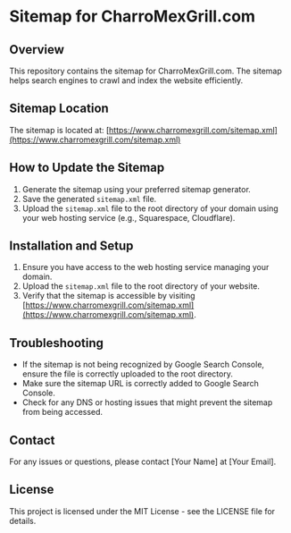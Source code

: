 # Sitemap for CharroMexGrill.com

## Overview
This repository contains the sitemap for CharroMexGrill.com. The sitemap helps search engines to crawl and index the website efficiently.

## Sitemap Location
The sitemap is located at: [https://www.charromexgrill.com/sitemap.xml](https://www.charromexgrill.com/sitemap.xml)

## How to Update the Sitemap
1. Generate the sitemap using your preferred sitemap generator.
2. Save the generated `sitemap.xml` file.
3. Upload the `sitemap.xml` file to the root directory of your domain using your web hosting service (e.g., Squarespace, Cloudflare).

## Installation and Setup
1. Ensure you have access to the web hosting service managing your domain.
2. Upload the `sitemap.xml` file to the root directory of your website.
3. Verify that the sitemap is accessible by visiting [https://www.charromexgrill.com/sitemap.xml](https://www.charromexgrill.com/sitemap.xml).

## Troubleshooting
- If the sitemap is not being recognized by Google Search Console, ensure the file is correctly uploaded to the root directory.
- Make sure the sitemap URL is correctly added to Google Search Console.
- Check for any DNS or hosting issues that might prevent the sitemap from being accessed.

## Contact
For any issues or questions, please contact [Your Name] at [Your Email].

## License
This project is licensed under the MIT License - see the LICENSE file for details.
